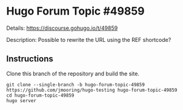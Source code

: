 # Hugo Forum Topic #49859

Details: <https://discourse.gohugo.io/t/49859>

Description: Possible to rewrite the URL using the REF shortcode?

## Instructions

Clone this branch of the repository and build the site.

```text
git clone --single-branch -b hugo-forum-topic-49859 https://github.com/jmooring/hugo-testing hugo-forum-topic-49859
cd hugo-forum-topic-49859
hugo server
```
